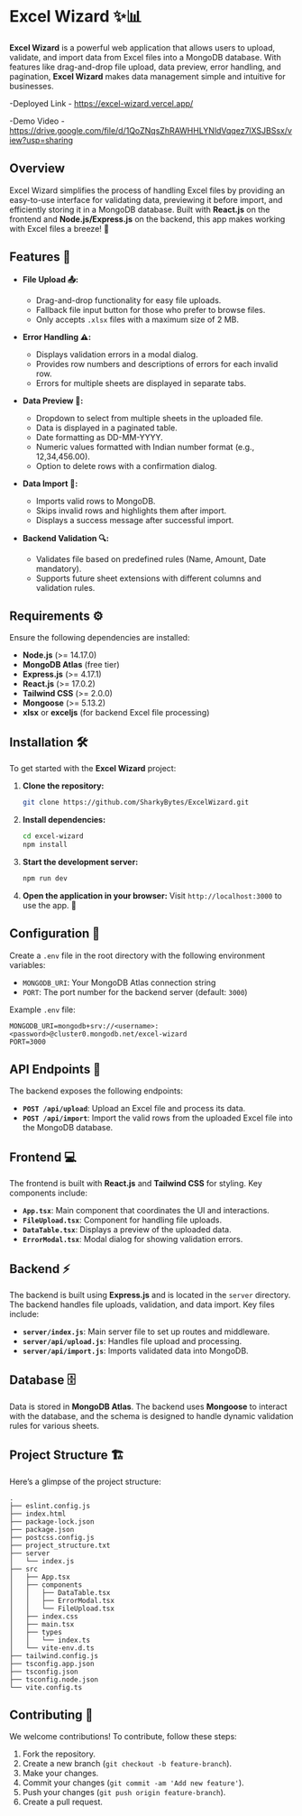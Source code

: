 # Excel Wizard ✨📊

**Excel Wizard** is a powerful web application that allows users to upload, validate, and import data from Excel files into a MongoDB database. With features like drag-and-drop file upload, data preview, error handling, and pagination, **Excel Wizard** makes data management simple and intuitive for businesses.

-Deployed Link - https://excel-wizard.vercel.app/

-Demo Video - https://drive.google.com/file/d/1QoZNqsZhRAWHHLYNldVqqez7lXSJBSsx/view?usp=sharing

## Overview

Excel Wizard simplifies the process of handling Excel files by providing an easy-to-use interface for validating data, previewing it before import, and efficiently storing it in a MongoDB database. Built with **React.js** on the frontend and **Node.js/Express.js** on the backend, this app makes working with Excel files a breeze! 🌟

## Features 🚀

- **File Upload 📤:**
  - Drag-and-drop functionality for easy file uploads.
  - Fallback file input button for those who prefer to browse files.
  - Only accepts `.xlsx` files with a maximum size of 2 MB.

- **Error Handling ⚠️:**
  - Displays validation errors in a modal dialog.
  - Provides row numbers and descriptions of errors for each invalid row.
  - Errors for multiple sheets are displayed in separate tabs.

- **Data Preview 📝:**
  - Dropdown to select from multiple sheets in the uploaded file.
  - Data is displayed in a paginated table.
  - Date formatting as DD-MM-YYYY.
  - Numeric values formatted with Indian number format (e.g., 12,34,456.00).
  - Option to delete rows with a confirmation dialog.

- **Data Import 💾:**
  - Imports valid rows to MongoDB.
  - Skips invalid rows and highlights them after import.
  - Displays a success message after successful import.

- **Backend Validation 🔍:**
  - Validates file based on predefined rules (Name, Amount, Date mandatory).
  - Supports future sheet extensions with different columns and validation rules.

## Requirements ⚙️

Ensure the following dependencies are installed:

- **Node.js** (>= 14.17.0)
- **MongoDB Atlas** (free tier)
- **Express.js** (>= 4.17.1)
- **React.js** (>= 17.0.2)
- **Tailwind CSS** (>= 2.0.0)
- **Mongoose** (>= 5.13.2)
- **xlsx** or **exceljs** (for backend Excel file processing)

## Installation 🛠️

To get started with the **Excel Wizard** project:

1. **Clone the repository:**
   ```bash
   git clone https://github.com/SharkyBytes/ExcelWizard.git
   ```

2. **Install dependencies:**
   ```bash
   cd excel-wizard
   npm install
   ```

3. **Start the development server:**
   ```bash
   npm run dev
   ```

4. **Open the application in your browser:**
   Visit `http://localhost:3000` to use the app. 🎉

## Configuration 🔧

Create a `.env` file in the root directory with the following environment variables:

- `MONGODB_URI`: Your MongoDB Atlas connection string
- `PORT`: The port number for the backend server (default: `3000`)

Example `.env` file:
```
MONGODB_URI=mongodb+srv://<username>:<password>@cluster0.mongodb.net/excel-wizard
PORT=3000
```

## API Endpoints 📡

The backend exposes the following endpoints:

- **`POST /api/upload`**: Upload an Excel file and process its data.
- **`POST /api/import`**: Import the valid rows from the uploaded Excel file into the MongoDB database.

## Frontend 💻

The frontend is built with **React.js** and **Tailwind CSS** for styling. Key components include:

- **`App.tsx`**: Main component that coordinates the UI and interactions.
- **`FileUpload.tsx`**: Component for handling file uploads.
- **`DataTable.tsx`**: Displays a preview of the uploaded data.
- **`ErrorModal.tsx`**: Modal dialog for showing validation errors.

## Backend ⚡

The backend is built using **Express.js** and is located in the `server` directory. The backend handles file uploads, validation, and data import. Key files include:

- **`server/index.js`**: Main server file to set up routes and middleware.
- **`server/api/upload.js`**: Handles file upload and processing.
- **`server/api/import.js`**: Imports validated data into MongoDB.

## Database 🗄️

Data is stored in **MongoDB Atlas**. The backend uses **Mongoose** to interact with the database, and the schema is designed to handle dynamic validation rules for various sheets.

## Project Structure 🏗️

Here’s a glimpse of the project structure:

```
.
├── eslint.config.js
├── index.html
├── package-lock.json
├── package.json
├── postcss.config.js
├── project_structure.txt
├── server
│   └── index.js
├── src
│   ├── App.tsx
│   ├── components
│   │   ├── DataTable.tsx
│   │   ├── ErrorModal.tsx
│   │   └── FileUpload.tsx
│   ├── index.css
│   ├── main.tsx
│   ├── types
│   │   └── index.ts
│   └── vite-env.d.ts
├── tailwind.config.js
├── tsconfig.app.json
├── tsconfig.json
├── tsconfig.node.json
└── vite.config.ts
```

## Contributing 🤝

We welcome contributions! To contribute, follow these steps:

1. Fork the repository.
2. Create a new branch (`git checkout -b feature-branch`).
3. Make your changes.
4. Commit your changes (`git commit -am 'Add new feature'`).
5. Push your changes (`git push origin feature-branch`).
6. Create a pull request.

